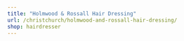 ```yaml
---
title: "Holmwood & Rossall Hair Dressing"
url: /christchurch/holmwood-and-rossall-hair-dressing/
shop: hairdresser
---
```

